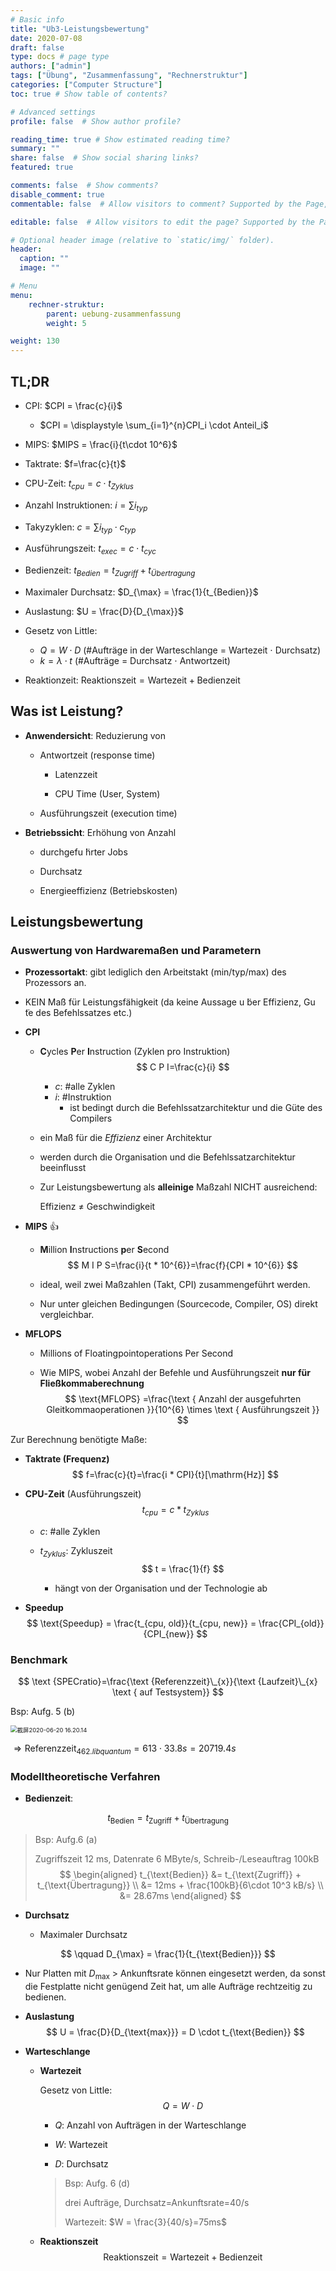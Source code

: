 ```yaml
---
# Basic info
title: "Ub3-Leistungsbewertung"
date: 2020-07-08
draft: false
type: docs # page type
authors: ["admin"]
tags: ["Übung", "Zusammenfassung", "Rechnerstruktur"]
categories: ["Computer Structure"]
toc: true # Show table of contents?

# Advanced settings
profile: false  # Show author profile?

reading_time: true # Show estimated reading time?
summary: ""
share: false  # Show social sharing links?
featured: true

comments: false  # Show comments?
disable_comment: true
commentable: false  # Allow visitors to comment? Supported by the Page, Post, and Docs content types.

editable: false  # Allow visitors to edit the page? Supported by the Page, Post, and Docs content types.

# Optional header image (relative to `static/img/` folder).
header:
  caption: ""
  image: ""

# Menu
menu: 
    rechner-struktur:
        parent: uebung-zusammenfassung
        weight: 5

weight: 130
---
```


## TL;DR

- CPI: $CPI = \frac{c}{i}$
  - $CPI = \displaystyle \sum_{i=1}^{n}CPI_i \cdot Anteil_i$
- MIPS: $MIPS = \frac{i}{t\cdot 10^6}$
- Taktrate: $f=\frac{c}{t}$
- CPU-Zeit: $t_{cpu}=c \cdot t_{Zyklus}$

- Anzahl Instruktionen: $i = \sum i_{typ}$
- Takyzyklen: $c=\sum i_{typ}\cdot c_{typ}$
- Ausführungszeit: $t_{exec}=c \cdot t_{cyc}$
- Bedienzeit: $t_{Bedien} = t_{Zugriff} + t_{Übertragung}$
- Maximaler Durchsatz: $D_{\max} = \frac{1}{t_{Bedien}}$
- Auslastung: $U = \frac{D}{D_{\max}}$
- Gesetz von Little: 
  - $Q = W \cdot D$ (#Aufträge in der Warteschlange = Wartezeit $\cdot$ Durchsatz)
  - $k = \lambda \cdot t$ (#Aufträge = Durchsatz $\cdot$ Antwortzeit)
- Reaktionzeit: $\text{Reaktionszeit} = \text{Wartezeit} + \text{Bedienzeit}$

## Was ist Leistung?

- **Anwendersicht**: Reduzierung von 

  - Antwortzeit (response time)
    - Latenzzeit

    - CPU Time (User, System)
  - Ausführungszeit (execution time)

- **Betriebssicht**: Erhöhung von Anzahl 

  - durchgefu ̈hrter Jobs

  - Durchsatz

  - Energieeffizienz (Betriebskosten)



## Leistungsbewertung

### Auswertung von Hardwaremaßen und Parametern

- **Prozessortakt**: gibt lediglich den Arbeitstakt (min/typ/max) des Prozessors an.
  
- KEIN Maß für Leistungsfähigkeit (da keine Aussage u ̈ber Effizienz, Gu ̈te des Befehlssatzes etc.)
  
- **CPI**

  - **C**ycles **P**er **I**nstruction (Zyklen pro Instruktion)
    $$
    C P I=\frac{c}{i}
    $$

    - $c$: #alle Zyklen
    - $i$: #Instruktion
      - ist bedingt durch die Befehlssatzarchitektur und die Güte des Compilers

  - ein Maß für die *Effizienz* einer Architektur

  - werden durch die Organisation und die Befehlssatzarchitektur beeinflusst

  - Zur Leistungsbewertung als **alleinige** Maßzahl NICHT ausreichend: 

    Effizienz $\neq$ Geschwindigkeit

- **MIPS** 👍

  - **M**illion **I**nstructions **p**er **S**econd
    $$
    M I P S=\frac{i}{t * 10^{6}}=\frac{f}{CPI * 10^{6}}
    $$

  - ideal, weil zwei Maßzahlen (Takt, CPI) zusammengeführt werden.

  - Nur unter gleichen Bedingungen (Sourcecode, Compiler, OS) direkt vergleichbar.

- **MFLOPS** 

  - Millions of Floatingpointoperations Per Second

  - Wie MIPS, wobei Anzahl der Befehle und Ausführungszeit **nur für Fließkommaberechnung**
    $$
    \text{MFLOPS} =\frac{\text { Anzahl der ausgefuhrten Gleitkommaoperationen }}{10^{6} \times \text { Ausführungszeit }}
    $$
    

Zur Berechnung benötigte Maße:

- **Taktrate (Frequenz)**
  $$
  f=\frac{c}{t}=\frac{i * CPI}{t}[\mathrm{Hz}]
  $$

- **CPU-Zeit** (Ausführungszeit)
  $$
  t_{c p u}=c * t_{Z y k l u s}
  $$
  - $c$: #alle Zyklen

  - $t_{Zyklus}$: Zykluszeit
    $$
    t = \frac{1}{f}
    $$

    - hängt von der Organisation und der Technologie ab

- **Speedup**
  $$
  \text{Speedup} = \frac{t_{cpu, old}}{t_{cpu, new}} = \frac{CPI_{old}}{CPI_{new}}
  $$

### Benchmark

$$
\text {SPECratio}=\frac{\text {Referenzzeit}\_{x}}{\text {Laufzeit}\_{x} \text { auf Testsystem}}
$$

Bsp: Aufg. 5 (b)

<img src="https://raw.githubusercontent.com/EckoTan0804/upic-repo/master/uPic/截屏2020-06-20%2016.20.14.png" alt="截屏2020-06-20 16.20.14" style="zoom: 67%;" />

$\Rightarrow \text{Referenzzeit}_{462.libquantum} = 613 \cdot 33.8s = 20719.4s$

### Modelltheoretische Verfahren

- **Bedienzeit**:

$$
t_{\text{Bedien}} = t_{\text{Zugriff}} + t_{\text{Übertragung}}
$$

> Bsp: Aufg.6 (a)
>
> Zugriffszeit 12 ms, Datenrate 6 MByte/s, Schreib-/Leseauftrag 100kB
> $$
> \begin{aligned}
> t_{\text{Bedien}} &= t_{\text{Zugriff}} + t_{\text{Übertragung}} \\
> &= 12ms + \frac{100kB}{6\cdot 10^3 kB/s} \\
> &= 28.67ms
> \end{aligned}
> $$

- **Durchsatz**
  
  - Maximaler Durchsatz
  
$$
  \qquad D_{\max} = \frac{1}{t_{\text{Bedien}}}
$$
  
  - Nur Platten mit $D_{\max}$ > Ankunftsrate können eingesetzt werden, da sonst die Festplatte nicht genügend Zeit hat, um alle Aufträge rechtzeitig zu bedienen.
  
- **Auslastung**
  $$
  U = \frac{D}{D_{\text{max}}} = D \cdot t_{\text{Bedien}}
  $$

- **Warteschlange**
  - **Wartezeit**

    Gesetz von Little:
    $$
    Q = W \cdot D
    $$

    - $Q$: Anzahl von Aufträgen in der Warteschlange

    - $W$: Wartezeit
    - $D$: Durchsatz

    > Bsp: Aufg. 6 (d)
    >
    > drei Aufträge, Durchsatz=Ankunftsrate=40/s
    >
    > Wartezeit: $W = \frac{3}{40/s}=75ms$

  - **Reaktionszeit**
    $$
    \text{Reaktionszeit} = \text{Wartezeit} + \text{Bedienzeit}
    $$
    

